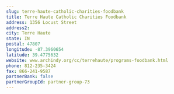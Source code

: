 ```yaml
---
slug: terre-haute-catholic-charities-foodbank
title: Terre Haute Catholic Charities Foodbank
address: 1356 Locust Street
address2: 
city: Terre Haute
state: IN
postal: 47807
longitude: -87.3960654
latitude: 39.4775632
website: www.archindy.org/cc/terrehaute/programs-foodbank.html
phone: 812-235-3424
fax: 866-241-9587
partnerBank: false
partnerGroupId: partner-group-73
---
```

